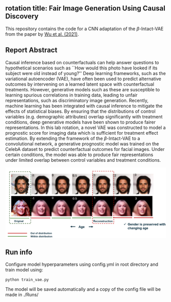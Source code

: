 ##  rotation title: Fair Image Generation Using Causal Discovery

This repository contains the code for a CNN adaptation of the $\beta$-Intact-VAE from the paper by [Wu et al. (2021)](https://arxiv.org/abs/2110.05225).


## Report Abstract
Causal inference based on counterfactuals can help answer questions to hypothetical scenarios such as ``How would this photo have looked if its subject were old instead of young?'' Deep learning frameworks, such as the variational autoencoder (VAE), have often been used to predict alternative outcomes by intervening on a learned latent space with counterfactual treatments. However, generative models such as these are susceptible to learning spurious correlations in training data, leading to unfair representations, such as discriminatory image generation. Recently, machine learning has been integrated with causal inference to mitigate the effects of statistical biases. By ensuring that the distributions of control variables (e.g. demographic attributes) overlap significantly with treatment conditions, deep generative models have been shown to produce fairer representations. In this lab rotation, a novel VAE was constructed to model a prognostic score for imaging data which is sufficient for treatment effect estimation. By extending the framework of the $\beta$-Intact-VAE to a convolutional network, a generative prognostic model was trained on the CelebA dataset to predict counterfactual outcomes for facial images. Under certain conditions, the model was able to produce fair representations under limited overlap between control variables and treatment conditions.


![image info](./Images/t_age.png)


## Run info
Configure model hyperparameters using config.yml in root directory and train model using:

```
python train_vae.py
```

The model will be saved automatically and a copy of the config file will be made in ./Runs/

